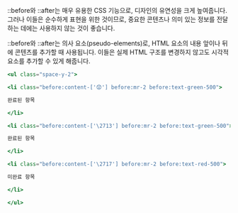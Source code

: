 ::before와 ::after는 매우 유용한 CSS 기능으로, 디자인의 유연성을 크게 높여줍니다. 그러나 이들은 순수하게 표현을 위한 것이므로, 중요한 콘텐츠나 의미 있는 정보를 전달하는 데에는 사용하지 않는 것이 좋습니다.

::before와 ::after는 의사 요소(pseudo-elements)로, HTML 요소의 내용 앞이나 뒤에 콘텐츠를 추가할 때 사용됩니다. 이들은 실제 HTML 구조를 변경하지 않고도 시각적 요소를 추가할 수 있게 해줍니다.

```jsx
<ul class="space-y-2">

<li class="before:content-['😟'] before:mr-2 before:text-green-500">

완료된 항목

</li>

<li class="before:content-['\2713'] before:mr-2 before:text-green-500">

완료된 항목

</li>

<li class="before:content-['\2717'] before:mr-2 before:text-red-500">

미완료 항목

</li>

</ul>
```
